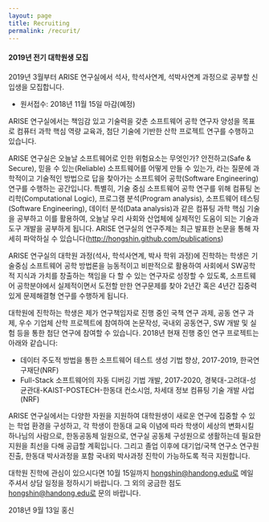 ```yaml
---
layout: page
title: Recruiting
permalink: /recurit/
---
```


#### 2019년 전기 대학원생 모집 ####

2019년 3월부터 ARISE 연구실에서 석사, 학석사연계, 석박사연계 과정으로 공부할 신입생을 모집합니다.
* 원서접수: 2018년 11월 15일 마감(예정)

ARISE 연구실에서는 책임감 있고 기술력을 갖춘 소프트웨어 공학 연구자 양성을 목표로 컴퓨터 과학 핵심 역량 교육과, 첨단 기술에 기반한 산학 프로젝트 연구를 수행하고 있습니다.

ARISE 연구실은 오늘날 소프트웨어로 인한 위험요소는 무엇인가? 안전하고(Safe & Secure), 믿을 수 있는(Reliable) 소프트웨어를 어떻게 만들 수 있는가,
라는 질문에 과학적이고 기술적인 방법으로 답을 찾아가는 소프트웨어 공학(Software Engineering) 연구를 수행하는 공간입니다. 
특별히, 기술 중심 소프트웨어 공학 연구를 위해 컴퓨팅 논리학(Computational Logic), 프로그램 분석(Program analysis), 소프트웨어 테스팅(Software Engineering), 데이터 분석(Data analysis)과 같은 
컴퓨팅 과학 핵심 기술을 공부하고 이를 활용하여, 오늘날 우리 사회와 산업체에 실제적인 도움이 되는 기술과 도구 개발을 공부하게 됩니다.
ARISE 연구실의 연구주제는 최근 발표한 논문을 통해 자세히 파악하실 수 있습니다(http://hongshin.github.com/publications)

ARISE 연구실의 대학원 과정(석사, 학석사연계, 박사 학위 과정)에 진학하는 학생은 기술중심 소프트웨어 공학 방법론을 
능동적이고 비판적으로 활용하여 사회에서 SW공학적 지식과 가치를 창출하는 책임을 다 할 수 있는 연구자로 성장할 수 있도록, 
소프트웨어 공학분야에서 실제적이면서 도전할 만한 연구문제를 찾아 2년간 혹은 4년간 집중력 있게 문제해결형 연구를 수행하게 됩니다. 

대학원에 진학하는 학생은 제가 연구책임자로 진행 중인 국책 연구 과제, 공동 연구 과제, 우수 기업체 산학 프로젝트에 참여하여 논문작성, 국내외 공동연구, SW 개발 및 실험 등을 통한 첨단 연구에 참여할 수 있습니다. 2018년 현재 진행 중인 연구 프로젝트는 아래와 같습니다:
*	데이터 주도적 방법을 통한 소프트웨어 테스트 생성 기법 향상, 2017-2019, 한국연구재단(NRF)
*	Full-Stack 소프트웨어의 자동 디버깅 기법 개발, 2017-2020, 경북대-고려대-성균관대-KAIST-POSTECH-한동대 컨소시엄, 차세대 정보 컴퓨팅 기술 개발 사업(NRF)

ARISE 연구실에서는 다양한 자원을 지원하여 대학원생이 새로운 연구에 집중할 수 있는 학업 환경을 구성하고, 각 학생이 한동대 교육 이념에 따라 학생이 세상의 변화시킬 하나님의 사람으로, 한동공동체 일원으로, 연구실 공동체 구성원으로 생활하는데 필요한 지원을 최선을 다해 공급할 계획입니다. 그리고 졸업 이후에 대기업/국책 연구소 연구원 진출, 한동대 박사과정을 포함 국내외 박사과정 진학이 가능하도록 적극 지원합니다.


대학원 진학에 관심이 있으시다면 10월 15일까지 hongshin@handong.edu로 메일 주셔서 상담 일정을 정하시기 바랍니다. 그 외의 궁금한 점도 hongshin@handong.edu로 문의 바랍니다.

2018년 9월 13일 홍신
